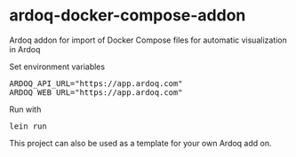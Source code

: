 # ardoq-docker-compose-addon
Ardoq addon for import of Docker Compose files for automatic visualization in Ardoq

Set environment variables
<pre>
ARDOQ_API_URL="https://app.ardoq.com"
ARDOQ_WEB_URL="https://app.ardoq.com"
</pre>

Run with
<pre>
lein run
</pre>

This project can also be used as a template for your own Ardoq add on.
